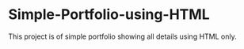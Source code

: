 # Simple-Portfolio-using-HTML
This project is of simple portfolio showing all details using HTML only.
